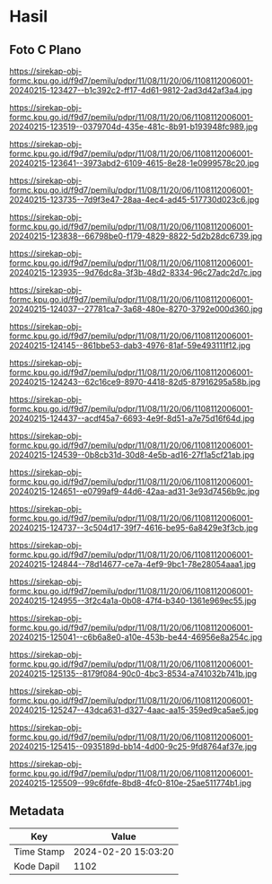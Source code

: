 # Hasil

## Foto C Plano

https://sirekap-obj-formc.kpu.go.id/f9d7/pemilu/pdpr/11/08/11/20/06/1108112006001-20240215-123427--b1c392c2-ff17-4d61-9812-2ad3d42af3a4.jpg

https://sirekap-obj-formc.kpu.go.id/f9d7/pemilu/pdpr/11/08/11/20/06/1108112006001-20240215-123519--0379704d-435e-481c-8b91-b193948fc989.jpg

https://sirekap-obj-formc.kpu.go.id/f9d7/pemilu/pdpr/11/08/11/20/06/1108112006001-20240215-123641--3973abd2-6109-4615-8e28-1e0999578c20.jpg

https://sirekap-obj-formc.kpu.go.id/f9d7/pemilu/pdpr/11/08/11/20/06/1108112006001-20240215-123735--7d9f3e47-28aa-4ec4-ad45-517730d023c6.jpg

https://sirekap-obj-formc.kpu.go.id/f9d7/pemilu/pdpr/11/08/11/20/06/1108112006001-20240215-123838--66798be0-f179-4829-8822-5d2b28dc6739.jpg

https://sirekap-obj-formc.kpu.go.id/f9d7/pemilu/pdpr/11/08/11/20/06/1108112006001-20240215-123935--9d76dc8a-3f3b-48d2-8334-96c27adc2d7c.jpg

https://sirekap-obj-formc.kpu.go.id/f9d7/pemilu/pdpr/11/08/11/20/06/1108112006001-20240215-124037--27781ca7-3a68-480e-8270-3792e000d360.jpg

https://sirekap-obj-formc.kpu.go.id/f9d7/pemilu/pdpr/11/08/11/20/06/1108112006001-20240215-124145--861bbe53-dab3-4976-81af-59e493111f12.jpg

https://sirekap-obj-formc.kpu.go.id/f9d7/pemilu/pdpr/11/08/11/20/06/1108112006001-20240215-124243--62c16ce9-8970-4418-82d5-87916295a58b.jpg

https://sirekap-obj-formc.kpu.go.id/f9d7/pemilu/pdpr/11/08/11/20/06/1108112006001-20240215-124437--acdf45a7-6693-4e9f-8d51-a7e75d16f64d.jpg

https://sirekap-obj-formc.kpu.go.id/f9d7/pemilu/pdpr/11/08/11/20/06/1108112006001-20240215-124539--0b8cb31d-30d8-4e5b-ad16-27f1a5cf21ab.jpg

https://sirekap-obj-formc.kpu.go.id/f9d7/pemilu/pdpr/11/08/11/20/06/1108112006001-20240215-124651--e0799af9-44d6-42aa-ad31-3e93d7456b9c.jpg

https://sirekap-obj-formc.kpu.go.id/f9d7/pemilu/pdpr/11/08/11/20/06/1108112006001-20240215-124737--3c504d17-39f7-4616-be95-6a8429e3f3cb.jpg

https://sirekap-obj-formc.kpu.go.id/f9d7/pemilu/pdpr/11/08/11/20/06/1108112006001-20240215-124844--78d14677-ce7a-4ef9-9bc1-78e28054aaa1.jpg

https://sirekap-obj-formc.kpu.go.id/f9d7/pemilu/pdpr/11/08/11/20/06/1108112006001-20240215-124955--3f2c4a1a-0b08-47f4-b340-1361e969ec55.jpg

https://sirekap-obj-formc.kpu.go.id/f9d7/pemilu/pdpr/11/08/11/20/06/1108112006001-20240215-125041--c6b6a8e0-a10e-453b-be44-46956e8a254c.jpg

https://sirekap-obj-formc.kpu.go.id/f9d7/pemilu/pdpr/11/08/11/20/06/1108112006001-20240215-125135--8179f084-90c0-4bc3-8534-a741032b741b.jpg

https://sirekap-obj-formc.kpu.go.id/f9d7/pemilu/pdpr/11/08/11/20/06/1108112006001-20240215-125247--43dca631-d327-4aac-aa15-359ed9ca5ae5.jpg

https://sirekap-obj-formc.kpu.go.id/f9d7/pemilu/pdpr/11/08/11/20/06/1108112006001-20240215-125415--0935189d-bb14-4d00-9c25-9fd8764af37e.jpg

https://sirekap-obj-formc.kpu.go.id/f9d7/pemilu/pdpr/11/08/11/20/06/1108112006001-20240215-125509--99c6fdfe-8bd8-4fc0-810e-25ae511774b1.jpg


## Metadata

| Key        | Value               |
| ---------- | ------------------- |
| Time Stamp | 2024-02-20 15:03:20 |
| Kode Dapil | 1102                |



